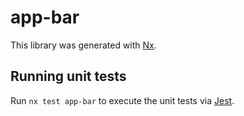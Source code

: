 # app-bar

This library was generated with [Nx](https://nx.dev).

## Running unit tests

Run `nx test app-bar` to execute the unit tests via [Jest](https://jestjs.io).
